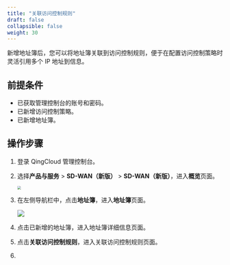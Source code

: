 ```yaml
---
title: "关联访问控制规则"
draft: false
collapsible: false
weight: 30
---
```


新增地址簿后，您可以将地址簿关联到访问控制规则，便于在配置访问控制策略时灵活引用多个 IP 地址到信息。

## 前提条件

- 已获取管理控制台的账号和密码。
- 已新增访问控制策略。
- 已新增地址簿。

## 操作步骤

1. 登录 QingCloud 管理控制台。

2. 选择**产品与服务** > **SD-WAN（新版）** > **SD-WAN（新版）**，进入**概览**页面。

   <img src="../../../_images/qs_cloud_network.png" style="zoom:50%;" />

3. 在左侧导航栏中，点击**地址簿**，进入**地址簿**页面。

   ![](../../../_images/um_addr_list.png)

4. 点击已新增的地址簿，进入地址簿详细信息页面。

5. 点击**关联访问控制规则**，进入关联访问控制规则页面。

   

6. 
